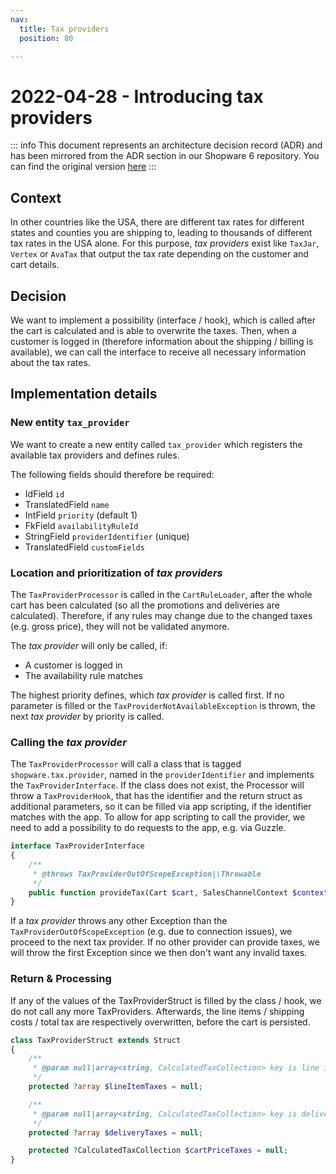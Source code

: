 ```yaml
---
nav:
  title: Tax providers
  position: 80

---
```


# 2022-04-28 - Introducing tax providers

::: info
This document represents an architecture decision record (ADR) and has been mirrored from the ADR section in our Shopware 6 repository.
You can find the original version [here](https://github.com/shopware/platform/blob/trunk/adr/checkout/2022-04-28-tax-providers.md)
:::

## Context
In other countries like the USA, there are different tax rates for different states and counties you are shipping to, leading to thousands of different tax rates in the USA alone.
For this purpose, *tax providers* exist like `TaxJar`, `Vertex` or `AvaTax` that output the tax rate depending on the customer and cart details.

## Decision
We want to implement a possibility (interface / hook), which is called after the cart is calculated and is able to overwrite the taxes.
Then, when a customer is logged in (therefore information about the shipping / billing is available), we can call the interface to receive all necessary information about the tax rates.

## Implementation details

### New entity `tax_provider`

We want to create a new entity called `tax_provider` which registers the available tax providers and defines rules.

The following fields should therefore be required:

* IdField `id`
* TranslatedField `name`
* IntField `priority` (default 1)
* FkField `availabilityRuleId`
* StringField `providerIdentifier` (unique)
* TranslatedField `customFields`

### Location and prioritization of *tax providers*

The `TaxProviderProcessor` is called in the `CartRuleLoader`, after the whole cart has been calculated (so all the promotions and deliveries are calculated).
Therefore, if any rules may change due to the changed taxes (e.g. gross price), they will not be validated anymore.

The *tax provider* will only be called, if:
* A customer is logged in
* The availability rule matches

The highest priority defines, which *tax provider* is called first. If no parameter is filled or the `TaxProviderNotAvailableException` is thrown, the next *tax provider* by priority is called.

### Calling the *tax provider*

The `TaxProviderProcessor` will call a class that is tagged `shopware.tax.provider`, named in the `providerIdentifier` and implements the `TaxProviderInterface`.
If the class does not exist, the Processor will throw a `TaxProviderHook`, that has the identifier and the return struct as additional parameters, so it can be filled via app scripting, if the identifier matches with the app.
To allow for app scripting to call the provider, we need to add a possibility to do requests to the app, e.g. via Guzzle.

```php
interface TaxProviderInterface
{
    /**
     * @throws TaxProviderOutOfScopeException|\Throwable
     */
    public function provideTax(Cart $cart, SalesChannelContext $context): TaxProviderStruct;
}
```

If a *tax provider* throws any other Exception than the `TaxProviderOutOfScopeException` (e.g. due to connection issues), we proceed to the next tax provider.
If no other provider can provide taxes, we will throw the first Exception since we then don't want any invalid taxes.

### Return & Processing

If any of the values of the TaxProviderStruct is filled by the class / hook, we do not call any more TaxProviders.
Afterwards, the line items / shipping costs / total tax are respectively overwritten, before the cart is persisted.

```php
class TaxProviderStruct extends Struct 
{
    /**
     * @param null|array<string, CalculatedTaxCollection> key is line item id
     */
    protected ?array $lineItemTaxes = null;

    /**
     * @param null|array<string, CalculatedTaxCollection> key is delivery id
     */
    protected ?array $deliveryTaxes = null;

    protected ?CalculatedTaxCollection $cartPriceTaxes = null;
}
```
